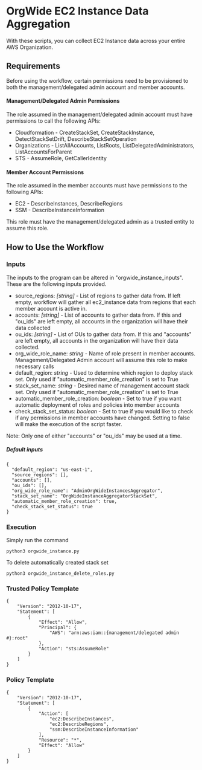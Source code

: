 # OrgWide EC2 Instance Data Aggregation

With these scripts, you can collect EC2 Instance data across your entire
AWS Organization. 
## Requirements
Before using the workflow, certain permissions need to be provisioned to both 
the management/delegated admin account and member accounts.
#### Management/Delegated Admin Permissions 
The role assumed in the management/delegated admin account must have permissions to call 
the following APIs:
- Cloudformation - CreateStackSet, CreateStackInstance, DetectStackSetDrift, DescribeStackSetOperation
- Organizations - ListAllAccounts, ListRoots, ListDelegatedAdministrators, ListAccountsForParent
- STS - AssumeRole, GetCallerIdentity
#### Member Account Permissions
The role assumed in the member accounts must have permissions to the following APIs:
- EC2 - DescribeInstances, DescribeRegions
- SSM - DescribeInstanceInformation  

This role must have the management/delegated admin as a trusted entity to assume
this role.

## How to Use the Workflow
### Inputs
The inputs to the program can be altered in "orgwide_instance_inputs". These are
the following inputs provided.
- source_regions: _[string]_ - List of regions to gather data from. If left empty, workflow
will gather all ec2_instance data from regions that each member account is active in. 
- accounts: _[string]_ - List of accounts to gather data from. If this and "ou_ids" are left empty,
all accounts in the organization will have their data collected
- ou_ids: _[string]_ - List of OUs to gather data from. If this and "accounts" are left empty, all
accounts in the organization will have their data collected. 
- org_wide_role_name: _string_ - Name of role present in member accounts. Management/Delegated 
Admin account will assume this role to make necessary calls
- default_region: _string_ - Used to determine which region to deploy stack set. Only
used if "automatic_member_role_creation" is set to True
- stack_set_name: _string_ - Desired name of management account stack set. Only used
if "automatic_member_role_creation" is set to True
- automatic_member_role_creation: _boolean_ - Set to true if you want automatic 
deployment of roles and policies into member accounts
- check_stack_set_status: _boolean_ - Set to true if you would like to check
if any permissions in member accounts have changed. Setting to false will make the 
execution of the script faster.

Note: Only one of either "accounts" or "ou_ids" may be used at a time.
##### Default inputs
```
{
  "default_region": "us-east-1",
  "source_regions": [],
  "accounts": [],
  "ou_ids": [],
  "org_wide_role_name": "AdminOrgWideInstancesAggregator",
  "stack_set_name": "OrgWideInstanceAggregatorStackSet",
  "automatic_member_role_creation": true,
  "check_stack_set_status": true
}
```
### Execution
Simply run the command 
```
python3 orgwide_instance.py
```
To delete automatically created stack set
```angular2html
python3 orgwide_instance_delete_roles.py
```
### Trusted Policy Template
```angular2html
{
    "Version": "2012-10-17",
    "Statement": [
        {
            "Effect": "Allow",
            "Principal": {
                "AWS": "arn:aws:iam::{management/delegated admin #}:root"
            },
            "Action": "sts:AssumeRole"
        }
    ]
}
```
### Policy Template
```
{
    "Version": "2012-10-17",
    "Statement": [
        {
            "Action": [
                "ec2:DescribeInstances",
                "ec2:DescribeRegions",
                "ssm:DescribeInstanceInformation"
            ],
            "Resource": "*",
            "Effect": "Allow"
        }
    ]
}
```